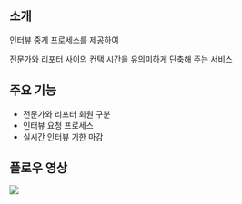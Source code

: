 ## 소개

인터뷰 중계 프로세스를 제공하여

전문가와 리포터 사이의 컨택 시간을 유의미하게 단축해 주는 서비스

## 주요 기능

- 전문가와 리포터 회원 구분
- 인터뷰 요청 프로세스
- 실시간 인터뷰 기한 마감


## 플로우 영상

<a href="https://youtu.be/vIBOzZFTQcI" target="_blank">
  <img src="https://github-production-user-asset-6210df.s3.amazonaws.com/82504981/239404061-f919ccc5-3cbd-4fe1-be4d-2760583431d4.png"/>
</a>

<!-- [![Watch the video](https://github-production-user-asset-6210df.s3.amazonaws.com/82504981/239404061-f919ccc5-3cbd-4fe1-be4d-2760583431d4.png)](https://youtu.be/vIBOzZFTQcI) -->



